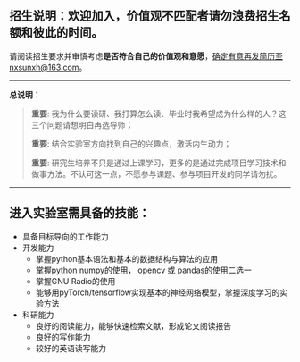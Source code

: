 ## 招生说明：欢迎加入，价值观不匹配者请勿浪费招生名额和彼此的时间。
请阅读招生要求并审慎考虑**是否符合自己的价值观和意愿**，确定有意再发简历至nxsunxh@163.com。

* * *
**总说明：**
> **重要**: 我为什么要读研、我打算怎么读、毕业时我希望成为什么样的人？这三个问题请想明白再选导师；
> 
> **重要**: 结合实验室方向找到自己的兴趣点，激活内生动力；
> 
> **重要**: 研究生培养不只是通过上课学习，更多的是通过完成项目学习技术和做事方法。不认可这一点，不愿参与课题、参与项目开发的同学请勿扰。
> 

* * *
## 进入实验室需具备的技能：
- 具备目标导向的工作能力
- 开发能力
  - 掌握python基本语法和基本的数据结构与算法的应用
  - 掌握python numpy的使用， opencv 或 pandas的使用二选一
  - 掌握GNU Radio的使用
  - 能够用pyTorch/tensorflow实现基本的神经网络模型，掌握深度学习的实验方法
- 科研能力
  - 良好的阅读能力，能够快速检索文献，形成论文阅读报告
  - 良好的写作能力
  - 较好的英语读写能力
